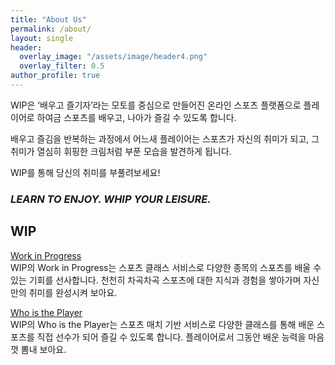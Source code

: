 ```yaml
---  
title: "About Us"
permalink: /about/
layout: single
header:
  overlay_image: "/assets/image/header4.png"
  overlay_filter: 0.5
author_profile: true
---
```


WIP은 ‘배우고 즐기자’라는 모토를 중심으로 만들어진 온라인 스포츠 플랫폼으로 플레이어로 하여금 스포츠를 배우고, 나아가 즐길 수 있도록 합니다. 

배우고 즐김을 반복하는 과정에서 어느새 플레이어는 스포츠가 자신의 취미가 되고, 그 취미가 열심히 휘핑한 크림처럼 부푼 모습을 발견하게 됩니다.

WIP를 통해 당신의 취미를 부풀려보세요!

<h3><b><i>LEARN TO ENJOY. WHIP YOUR LEISURE.</i></b></h3>

## WIP
<a href= "/workinprogress"><u>Work in Progress</u></a>
<br>
WIP의 Work in Progress는 스포츠 클래스 서비스로 다양한 종목의 스포츠를 배울 수 있는 기회를 선사합니다. 천천히 차곡차곡 스포츠에 대한 지식과 경험을 쌓아가며 자신만의 취미를 완성시켜 보아요.



<a href="/whoistheplayer"><u>Who is the Player</u></a>
<br>
WIP의 Who is the Player는 스포츠 매치 기반 서비스로 다양한 클래스를 통해 배운 스포츠를 직접 선수가 되어 즐길 수 있도록 합니다. 플레이어로서 그동안 배운 능력을 마음껏 뽐내 보아요.
